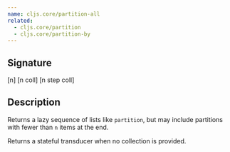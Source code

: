 ```yaml
---
name: cljs.core/partition-all
related:
  - cljs.core/partition
  - cljs.core/partition-by
---
```


## Signature
[n]
[n coll]
[n step coll]


## Description

Returns a lazy sequence of lists like `partition`, but may include partitions
with fewer than `n` items at the end.

Returns a stateful transducer when no collection is provided.
